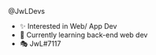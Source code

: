 @JwLDevs
- ✨ Interested in Web/ App Dev
- 🌿 Currently learning back-end web dev
- 🎭 JwL#7117

<!---
JwLDevs/JwLDevs is a ✨ special ✨ repository because its `README.md` (this file) appears on your GitHub profile.
You can click the Preview link to take a look at your changes.
--->

